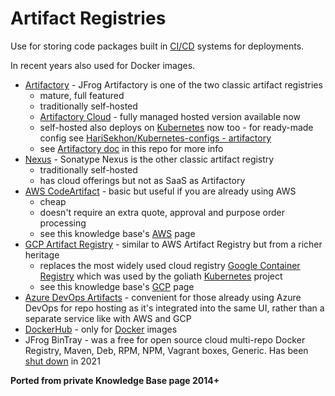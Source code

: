 # Artifact Registries

Use for storing code packages built in [CI/CD](ci-cd.md) systems for deployments.

In recent years also used for Docker images.

- [Artifactory](https://jfrog.com/artifactory/) -
  JFrog Artifactory is one of the two classic artifact registries
  - mature, full featured
  - traditionally self-hosted
  - [Artifactory Cloud](https://jfrog.com/artifactory/cloud-automation/) - fully managed hosted version available now
  - self-hosted also deploys on [Kubernetes](kubernetes.md) now too - for ready-made config see
    [HariSekhon/Kubernetes-configs - artifactory](https://github.com/HariSekhon/Kubernetes-configs/tree/master/artifactory)
  - see [Artifactory doc](artifactory.md) in this repo for more info
- [Nexus](https://www.sonatype.com/products/sonatype-nexus-repository) - Sonatype Nexus is the other classic artifact registry
  - traditionally self-hosted
  - has cloud offerings but not as SaaS as Artifactory
- [AWS CodeArtifact](https://aws.amazon.com/codeartifact/) - basic but useful if you are already using AWS
  - cheap
  - doesn't require an extra quote, approval and purpose order processing
  - see this knowledge base's [AWS](aws.md) page
- [GCP Artifact Registry](https://cloud.google.com/artifact-registry) - similar to AWS Artifact Registry but from a richer heritage
  - replaces the most widely used cloud registry [Google Container Registry]() which was used by the goliath [Kubernetes](kubernetes.md) project
  - see this knowledge base's [GCP](gcp.md) page
- [Azure DevOps Artifacts](https://azure.microsoft.com/en-gb/products/devops/artifacts) -
  convenient for those already using Azure DevOps for repo hosting as it's integrated into the same UI, rather than a separate service like with AWS and GCP
- [DockerHub](https://hub.docker.com/) - only for [Docker](docker.md) images
- JFrog BinTray - was a free for open source cloud multi-repo Docker Registry, Maven, Deb, RPM, NPM, Vagrant boxes, Generic. Has been [shut down](https://jfrog.com/blog/into-the-sunset-bintray-jcenter-gocenter-and-chartcenter/) in 2021

**Ported from private Knowledge Base page 2014+**
